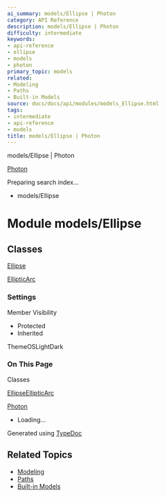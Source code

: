 ```yaml
---
ai_summary: models/Ellipse | Photon
category: API Reference
description: models/Ellipse | Photon
difficulty: intermediate
keywords:
- api-reference
- ellipse
- models
- photon
primary_topic: models
related:
- Modeling
- Paths
- Built-in Models
source: docs/docs/api/modules/models_Ellipse.html
tags:
- intermediate
- api-reference
- models
title: models/Ellipse | Photon
---
```

models/Ellipse | Photon

[Photon](../index.md)




Preparing search index...

* models/Ellipse

# Module models/Ellipse

## Classes

[Ellipse](../classes/models_Ellipse.Ellipse.md)


[EllipticArc](../classes/models_Ellipse.EllipticArc.md)

### Settings

Member Visibility

* Protected
* Inherited

ThemeOSLightDark

### On This Page

Classes

[Ellipse](#ellipse)[EllipticArc](#ellipticarc)

[Photon](../index.md)

* Loading...

Generated using [TypeDoc](https://typedoc.org/)

## Related Topics

- [Modeling](../index.md)
- [Paths](../index.md)
- [Built-in Models](../index.md)
